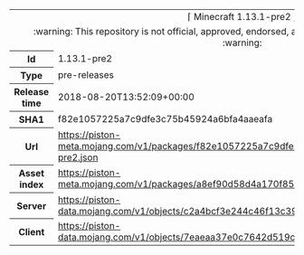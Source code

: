 <html><table>
<tr><td colspan="2" align="center"><img width="0" height="0"><br/>⌈ Minecraft 1.13.1-pre2 ⌋<br/><img width="0" height="0"></td></tr>
<tr><td colspan="2" align="center"><img width="0" height="0"><br/>
:warning: This repository is not official, approved, endorsed, associated or connected with Mojang :warning:
<br/><img width="0" height="0"></td></tr>
<tr><th>Id</th><td>1.13.1-pre2</td></tr>
<tr><th>Type</th><td>pre-releases</td></tr>
<tr><th>Release time</th><td>2018-08-20T13:52:09+00:00</td></tr>
<tr><th>SHA1</th><td>f82e1057225a7c9dfe3c75b45924a6bfa4aaeafa</td></tr>
<tr><th>Url</th><td><a href="https://piston-meta.mojang.com/v1/packages/f82e1057225a7c9dfe3c75b45924a6bfa4aaeafa/1.13.1-pre2.json">https://piston-meta.mojang.com/v1/packages/f82e1057225a7c9dfe3c75b45924a6bfa4aaeafa/1.13.1-pre2.json</a></td></tr>
<tr><th>Asset index</th><td><a href="https://piston-meta.mojang.com/v1/packages/a8ef90d58d4a170f85e3439470c99c25aa8e988b/1.13.1.json">https://piston-meta.mojang.com/v1/packages/a8ef90d58d4a170f85e3439470c99c25aa8e988b/1.13.1.json</a></td></tr>
<tr><th>Server</th><td><a href="https://piston-data.mojang.com/v1/objects/c2a4bcf3e244c46f13c39e31e7ef6030564fb6c2/server.jar">https://piston-data.mojang.com/v1/objects/c2a4bcf3e244c46f13c39e31e7ef6030564fb6c2/server.jar</a></td></tr>
<tr><th>Client</th><td><a href="https://piston-data.mojang.com/v1/objects/7eaeaa37e0c7642d519c39de70a630119ad4929a/client.jar">https://piston-data.mojang.com/v1/objects/7eaeaa37e0c7642d519c39de70a630119ad4929a/client.jar</a></td></tr>
</table></html>